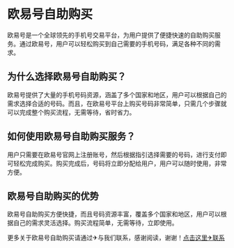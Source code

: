 # 欧易号自助购买

欧易号是一个全球领先的手机号交易平台，为用户提供了便捷快速的自助购买服务。通过欧易号，用户可以轻松购买到自己需要的手机号码，满足各种不同的需求。

## 为什么选择欧易号自助购买？

欧易号提供了大量的手机号码资源，涵盖了多个国家和地区，用户可以根据自己的需求选择合适的号码。而且，在欧易号平台上购买号码非常简单，只需几个步骤就可以完成整个购买流程，无需等待，省时省力。

## 如何使用欧易号自助购买服务？

用户只需要在欧易号官网上注册账号，然后根据指引选择需要的号码，进行支付即可轻松完成购买。购买完成后，号码将立即分配给用户，用户可以随时使用，非常方便。

## 欧易号自助购买的优势

欧易号自助购买方便快捷，而且号码资源丰富，覆盖多个国家和地区，用户可以根据自己的需求灵活选择。购买流程简单，无需等待，立即使用。

更多关于欧易号自助购买请通过✈与我们联系，感谢阅读，谢谢！[点击这里✈联系](https://t.me/LM999bot)